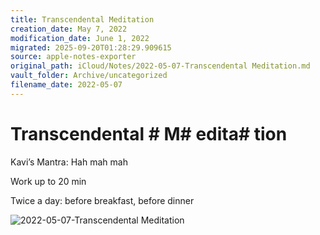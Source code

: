 ```yaml
---
title: Transcendental Meditation
creation_date: May 7, 2022
modification_date: June 1, 2022
migrated: 2025-09-20T01:28:29.909615
source: apple-notes-exporter
original_path: iCloud/Notes/2022-05-07-Transcendental Meditation.md
vault_folder: Archive/uncategorized
filename_date: 2022-05-07
---
```



# Transcendental # M# edita# tion # 

Kavi’s Mantra: Hah mah mah

Work up to 20 min

Twice a day: before breakfast, before dinner 

![2022-05-07-Transcendental Meditation](images/2022-05-07-Transcendental%20Meditation.png)
